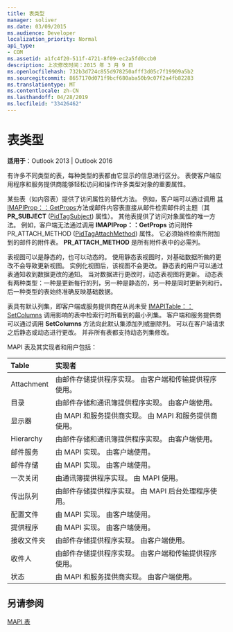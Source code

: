 ```yaml
---
title: 表类型
manager: soliver
ms.date: 03/09/2015
ms.audience: Developer
localization_priority: Normal
api_type:
- COM
ms.assetid: a1fc4f20-511f-4721-8f09-ec2a5fd0ccb0
description: 上次修改时间：2015 年 3 月 9 日
ms.openlocfilehash: 732b3d724c855d978250afff3d05c7f19909a5b2
ms.sourcegitcommit: 8657170d071f9bcf680aba50b9c07f2a4fb82283
ms.translationtype: MT
ms.contentlocale: zh-CN
ms.lasthandoff: 04/28/2019
ms.locfileid: "33426462"
---
```

# <a name="types-of-tables"></a>表类型

  
  
**适用于**：Outlook 2013 | Outlook 2016 
  
有许多不同类型的表，每种类型的表都由它显示的信息进行区分。 表使客户端应用程序和服务提供商能够轻松访问和操作许多类型对象的重要属性。 
  
某些表（如内容表）提供了访问属性的替代方法。 例如，客户端可以通过调用 [其 IMAPIProp：：GetProps](imapiprop-getprops.md)方法或邮件内容表直接从邮件检索邮件的主题（其 **PR_SUBJECT** ([PidTagSubject](pidtagsubject-canonical-property.md)) 属性）。 其他表提供了访问对象属性的唯一方法。 例如，客户端无法通过调用 **IMAPIProp：：GetProps** 访问附件PR_ATTACH_METHOD ([PidTagAttachMethod](pidtagattachmethod-canonical-property.md)) 属性。 它必须始终检索所附加到的邮件的附件表。 **PR_ATTACH_METHOD** 是所有附件表中的必需列。 
  
表视图可以是静态的，也可以动态的。 使用静态表视图时，对基础数据所做的更改不会导致更新视图。 实例化视图后，该视图不会更改。 静态表的用户可以通过表通知收到数据更改的通知。 当对数据进行更改时，动态表视图将更新。 动态表有两种类型：一种是更新每行的列，另一种是静态的，另一种是同时更新列和行。 后一种类型的表始终准确反映基础数据。
  
表具有默认列集，即客户端或服务提供商在从尚未受 [IMAPITable：：SetColumns](imapitable-setcolumns.md) 调用影响的表中检索行时所看到的最小列集。 客户端和服务提供商可以通过调用 **SetColumns** 方法向此默认集添加列或删除列。 可以在客户端请求之后静态或动态进行更改。 并非所有表都支持动态列集修改。 
  
MAPI 表及其实现者和用户包括：
  
|**Table**|**实现者**|
|:-----|:-----|
|Attachment  <br/> |由邮件存储提供程序实现。 由客户端和传输提供程序使用。  <br/> |
|目录  <br/> |由邮件存储和通讯簿提供程序实现。 由客户端使用。  <br/> |
|显示器  <br/> |由 MAPI 和服务提供商实现。 由 MAPI 和服务提供商使用。  <br/> |
|Hierarchy  <br/> |由邮件存储和通讯簿提供程序实现。 由客户端使用。  <br/> |
|邮件服务  <br/> |由 MAPI 实现。 由客户端使用。  <br/> |
|邮件存储  <br/> |由 MAPI 实现。 由客户端使用。  <br/> |
|一次关闭  <br/> |由通讯簿提供程序实现。 由 MAPI 使用。  <br/> |
|传出队列  <br/> |由邮件存储提供程序实现。 由 MAPI 后台处理程序使用。  <br/> |
|配置文件  <br/> |由 MAPI 实现。 由客户端使用。  <br/> |
|提供程序  <br/> |由 MAPI 实现。 由客户端使用。  <br/> |
|接收文件夹  <br/> |由邮件存储提供程序实现。 由客户端使用。  <br/> |
|收件人  <br/> |由邮件存储提供程序实现。 由客户端和传输提供程序使用。  <br/> |
|状态  <br/> |由 MAPI 和服务提供商实现。 由客户端使用。  <br/> |
   
## <a name="see-also"></a>另请参阅



[MAPI 表](mapi-tables.md)

